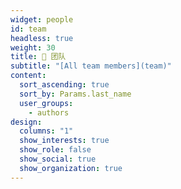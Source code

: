 ```yaml
---
widget: people
id: team
headless: true
weight: 30
title: 🤝 团队
subtitle: "[All team members](team)"
content:
  sort_ascending: true
  sort_by: Params.last_name
  user_groups:
    - authors
design:
  columns: "1"
  show_interests: true
  show_role: false
  show_social: true
  show_organization: true
---
```


